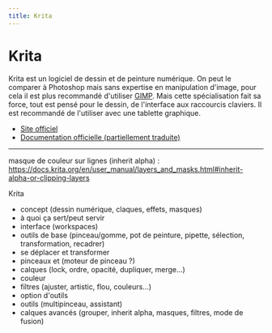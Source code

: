 ```yaml
---
title: Krita
---
```


# Krita

Krita est un logiciel de dessin et de peinture numérique. On peut le comparer à Photoshop mais sans expertise en manipulation d'image, pour cela il est plus recommandé d'utiliser [GIMP](). Mais cette spécialisation fait sa force, tout est pensé pour le dessin, de l'interface aux raccourcis claviers. Il est recommandé de l'utiliser avec une tablette graphique.

- [Site officiel](https://krita.org/fr/)
- [Documentation officielle (partiellement traduite)](https://docs.krita.org/fr/)

---

masque de couleur sur lignes (inherit alpha) : https://docs.krita.org/en/user_manual/layers_and_masks.html#inherit-alpha-or-clipping-layers

Krita
- concept (dessin numérique, claques, effets, masques)
- à quoi ça sert/peut servir
- interface (workspaces)
- outils de base (pinceau/gomme, pot de peinture, pipette, sélection, transformation, recadrer)
- se déplacer et transformer
- pinceaux et (moteur de pinceau ?)
- calques (lock, ordre, opacité, dupliquer, merge...)
- couleur
- filtres (ajuster, artistic, flou, couleurs...)
- option d'outils
- outils (multipinceau, assistant)
- calques avancés (grouper, inherit alpha, masques, filtres, mode de fusion)

